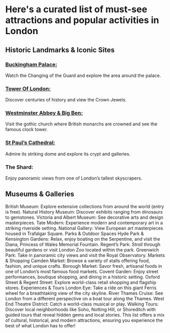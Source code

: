 # Here's a curated list of must-see attractions and popular activities in London

## Historic Landmarks & Iconic Sites

### [Buckingham Palace:](https://github.com/thingstodoinlondon/buckinghampalace)
Watch the Changing of the Guard and explore the area around the palace.

### [Tower Of London:](https://github.com/thingstodoinlondon/toweroflondon)
Discover centuries of history and view the Crown Jewels.

### [Westminster Abbey & Big Ben:](https://github.com/thingstodoinlondon/westminsterabbeyandbigben)
Visit the gothic church where British monarchs are crowned and see the famous clock tower.

### [St Paul’s Cathedral:](https://github.com/thingstodoinlondon/stpaulscathedral)
Admire its striking dome and explore its crypt and galleries.

### The Shard:
Enjoy panoramic views from one of London’s tallest skyscrapers.

## Museums & Galleries

British Museum: Explore extensive collections from around the world (entry is free).
Natural History Museum: Discover exhibits ranging from dinosaurs to gemstones.
Victoria and Albert Museum: See decorative arts and design masterpieces.
Tate Modern: Experience modern and contemporary art in a striking riverside setting.
National Gallery: View European art masterpieces housed in Trafalgar Square.
Parks & Outdoor Spaces
Hyde Park & Kensington Gardens: Relax, enjoy boating on the Serpentine, and visit the Diana, Princess of Wales Memorial Fountain.
Regent’s Park: Stroll through beautiful gardens or visit London Zoo located within the park.
Greenwich Park: Take in panoramic city views and visit the Royal Observatory.
Markets & Shopping
Camden Market: Browse a variety of stalls offering food, fashion, and unique crafts.
Borough Market: Savor fresh, artisanal foods in one of London’s most famous food markets.
Covent Garden: Enjoy street performances, boutique shopping, and dining in a historic setting.
Oxford Street & Regent Street: Explore world-class retail shopping and flagship stores.
Experiences & Tours
London Eye: Take a ride on this giant Ferris wheel for a breathtaking view of the city skyline.
River Thames Cruise: See London from a different perspective on a boat tour along the Thames.
West End Theatre District: Catch a world-class musical or play.
Walking Tours: Discover local neighborhoods like Soho, Notting Hill, or Shoreditch with guided tours that reveal hidden gems and local stories.
This list offers a mix of cultural, historical, and modern attractions, ensuring you experience the best of what London has to offer!
